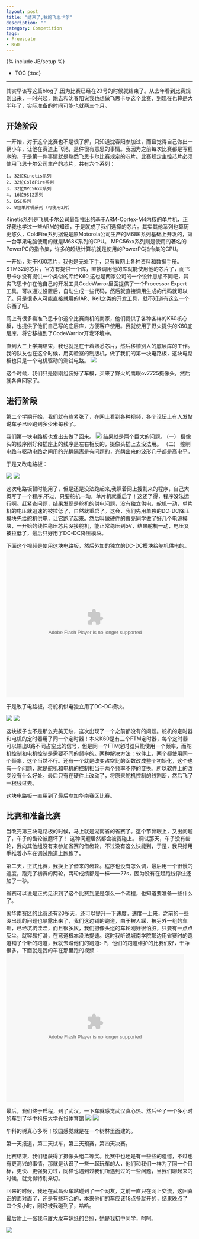 ```yaml
---
layout: post
title: "结束了,我的飞思卡尔"
description: ""
category: Competition
tags:
- Freescale
- K60 
---
```

{% include JB/setup %}
* TOC
{:toc}
<hr/>


其实早该写这篇blog了,因为比赛已经在23号的时候就结束了。从去年看到比赛规则出来，一时兴起，跑去和沈春阳说我也想做飞思卡尔这个比赛，到现在也算是大半年了，实际准备的时间可能也就两三个月。
    
## 开始阶段
一开始，对于这个比赛也不是很了解，只知道沈春阳参加过，而且觉得自己做出一辆小车，让他在赛道上飞驰，是件很有意思的事情。我因为之前每次比赛都是写程序的，于是第一件事情就是熟悉飞思卡尔比赛规定的芯片。比赛规定主控芯片必须使用飞思卡尔公司生产的芯片，共有六个系列：

    1. 32位Kinetis系列
    2. 32位ColdFire系列
    3. 32位MPC56xx系列
    4. 16位9S12系列
    5. DSC系列
    6. 8位单片机系列（可使用2片）

Kinetis系列是飞思卡尔公司最新推出的基于ARM-Cortex-M4内核的单片机，正好我也学过一些ARM的知识，于是就成了我们选择的芯片。其实其他系列也算历史悠久，ColdFire系列据说是原Motorola公司生产的M68K系列基础上开发的，第一台苹果电脑使用的就是M68K系列的CPU。 MPC56xx系列则是使用的著名的PowerPC的指令集，许多的超级计算机就是使用的PowerPC指令集的CPU。 


一开始，对于K60芯片，我也是无处下手，只有看网上各种资料和数据手册。STM32的芯片，官方有提供一个库，直接调用他的库就能使用他的芯片了，而飞思卡尔没有提供一个类似的库给K60,这也是两家公司的一个设计思想不同吧，其实飞思卡尔在他自己的开发工具CodeWarror里面提供了一个Processor Expert 工具，可以通过设置后，自动生成一些代码，然后就直接调用生成的代码就可以了。只是很多人可能直接就用的IAR、Keil之类的开发工具，就不知道有这么一个东西了吧。
    
网上有很多看准飞思卡尔这个比赛商机的商家，他们提供了各种各样的K60核心板，也提供了他们自己写的底层库，方便客户使用。我就使用了野火提供的K60底层库，将它移植到了CodeWarrior开发环境中。
   
直到大三上学期结束，我也就是在干着熟悉芯片，然后移植别人的底层库的工作。
我的队友也在这个时候，用实验室的制版机，做了我们的第一块电路板，这块电路板也只是一个电机驱动的测试电路。
    ![](/images/freescale/1.jpg)

这个时候，我们只是刚刚组装好了车模，买来了野火的鹰眼ov7725摄像头，然后就各自回家了。


## 进行阶段

第二个学期开始，我们就有些紧张了，在网上看到各种视频，各个论坛上有人发帖说车子已经跑到多少米每秒了。

我们第一块电路板也发出去做了回来。
    ![](/images/freescale/2.jpg)
结果就是两个巨大的问题。
    (一） 摄像头的线序刚好和插座上的线序是左右相反的，摄像头插上去没法用。
   （二） 控制电路与驱动电路之间用的光耦隔离是有问题的，光耦出来的波形几乎都是高电平。


于是又改电路板：

![](/images/freescale/3a.jpg)
![](/images/freescale/3b.jpg)

这次电路板暂时能用了，但是还是没法跑起来,我照着网上搜刮来的程序，自己大概写了一个程序,不过，只要舵机一动，单片机就重启了！这还了得，程序没法运行啊。赶紧查问题，结果发现是舵机的供电问题，没有独立供电，舵机一动，单片机的电压就迅速的被拉低了，自然就重启了。这会，我们先用单独的DC-DC降压模块先给舵机供电，让它跑了起来。然后叫做硬件的曹亮同学做了好几个电源模块，一开始的线性稳压芯片没接舵机，能正常稳压到5V，结果舵机一动，电压又被拉低了，最后只好用了DC-DC降压模块。

下面这个视频是使用这块电路板，然后外加的独立的DC-DC模块给舵机供电的。
 <embed src="http://player.youku.com/player.php/sid/XNTg4ODE3NDA4/v.swf" allowFullScreen="true" quality="high" width="480" height="400" align="middle" allowScriptAccess="always" type="application/x-shockwave-flash"></embed>

于是改了电路板，将舵机供电独立用了DC-DC模块。

![](/images/freescale/4a.jpg)
![](/images/freescale/4b.jpg)

这块板子也不是那么完美无缺，这次出现了一个之前都没有的问题。舵机的定时器和电机的定时器用了同一个定时器！本来K60是有三个FTM定时器，每个定时器可以输出8路不同占空比的信号，但是同一个FTM定时器只能使用一个频率，而舵机控制和电机控制是需要不同的频率的。两种解决方法：软件上，两个都使用同一个频率，这个当然不行。还有一个就是改变占空比的函数改成整个初始化，这个也有一个问题，就是舵机和电机的控制相当于两个频率不停的变换。所以软件上的改变没有什么好处。最后只有在硬件上改动了，将原来舵机控制的线割断，然后飞了一根线过去。

这块电路板一直用到了最后参加华南赛区比赛。


##  比赛和准备比赛

当改完第三块电路板的时候，马上就是湖南省的省赛了。这个节骨眼上，又出问题了，车子的齿轮被磨坏了！ 这种问题居然都会被我碰上。 调试那天，车子没有齿轮，我向其他组没有来参加省赛的借齿轮，不过没有这么快能到，于是，我只好用手推着小车在调试跑道上跑跑了。

第二天，正式比赛，我换上了借来的齿轮。程序也没有怎么调，最后用一个很慢的速度，跑完了初赛的两轮，两轮成绩都是一样——27s，因为没有在起跑线停住还加了一秒。

省赛可以说是正式见识到了这个比赛到底是怎么一个流程，也知道要准备一些什么了。

离华南赛区的比赛还有20多天，还可以提升一下速度。速度一上来，之前的一些没出现的问题也暴露出来了，我们这边铺的跑道，由于被人踩，被另外一组的车砸，已经坑坑洼洼，而且很多灰，我们摄像头组的车轮刚好很怕脏，只要有一点点灰尘，就容易打滑，在弯道根本没法提速。这时我听说城南学院那边用省赛时的跑道铺了个新的跑道，我就去蹭他们的跑道:-P，他们的跑道维护的比我们好，干净很多。下面就是我的车在那里跑的视频：
<embed src="http://player.youku.com/player.php/sid/XNTg2NzUyOTIw/v.swf" allowFullScreen="true" quality="high" width="480" height="400" align="middle" allowScriptAccess="always" type="application/x-shockwave-flash"></embed>

最后，我们终于启程，到了武汉。一下车就感觉武汉真心热。然后坐了一个多小时的车到了华中科技大学光谷体育馆
![](/images/freescale/guanggu.jpg)
![](/images/freescale/huake.jpg)

华科的树真心多啊！校园感觉就是在一个树林里面建的。

第一天报道，第二天试车，第三天预赛，第四天决赛。

比赛结束，我们组获得了摄像头组二等奖。比赛中也还是有一些些的遗憾，不过也有更高兴的事情，那就是认识了一些一起玩车的人，他们和我们一样为了同一个目标，更快、更强努力过，同样也遇到过我们所遇到过的一些问题，当我们聊起来的时候，就觉得特别亲切。

回来的时候，我还在武昌火车站碰到了一个网友，之前一直只在网上交流，这回真正的面对面了，还是有些巧合的，本来他们的车应该18点多就开的，结果晚点了四个多小时，刚好被我碰到了，哈哈。


最后附上一张我与厦大发车妹纸的合照，她是我初中同学，呵呵。

![](/images/freescale/wanglei.png)
